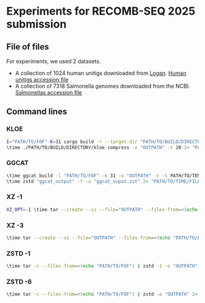 # Experiments for RECOMB-SEQ 2025 submission

## File of files

For experiments, we used 2 datasets.
- A collection of 1024 human unitigs downloaded from [Logan](https://github.com/IndexThePlanet/Logan). [Human unitigs accession file](fof_logan_unitigs.txt)
- A collection of 7318 Salmonella genomes downloaded from the NCBI. [Salmonellas accession file](fof_7318_salmo.txt)

## Command lines
### KLOE
```sh
I="PATH/TO/FOF" K=31 cargo build -r --target-dir "PATH/TO/BUILD/DIRECTORY"
\time ./PATH/TO/BUILD/DIRECTORY/kloe compress -o "OUTPATH" -t 20 2> "PATH/TO/TIME/FILE"
```

### GGCAT
```sh
\time ggcat build -l "PATH/TO/FOF" -k 31 -o "OUTPATH" -c -t PATH/TO/TEMP/DIRECTORY -m 500 -s 1 2> "PATH/TO/TIME/FILE"
\time zstd "ggcat_output" -f -o "ggcat_ouput.zst" 2> "PATH/TO/TIME/FILE"
```

### XZ -1
```sh
XZ_OPT=-1 \time tar --create --xz --file="OUTPATH" --files-from=<(echo "PATH/TO/FOF") 2> "PATH/TO/TIME/FILE"
```

### XZ -3
```sh
\time tar --create --xz --file="OUTPATH" --files-from=<(echo "PATH/TO/FOF") 2> "PATH/TO/TIME/FILE"
```

### ZSTD -1
```sh
\time tar -c --files-from=<(echo "PATH/TO/FOF") | zstd -1 -o "OUTPATH" 2> "PATH/TO/TIME/FILE"
```

### ZSTD -6
```sh
\time tar -c --files-from=<(echo "PATH/TO/FOF") | zstd -o "OUTPATH" 2> "PATH/TO/TIME/FILE"
```
